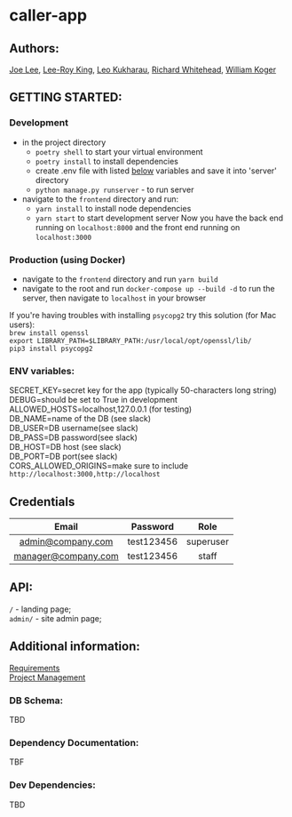 # caller-app

## Authors:
[Joe Lee](https://github.com/josephlee3454), [Lee-Roy King](https://github.com/leeroywking), [Leo Kukharau](https://github.com/LeoKuhorev), [Richard Whitehead](https://github.com/RichWhitehead), [William Koger]()


## GETTING STARTED:
### Development
- in the project directory
    - `poetry shell` to start your virtual environment
    - `poetry install` to install dependencies
    - create .env file with listed <a href="#env">below</a> variables and save it into 'server' directory
    - `python manage.py runserver` - to run server
- navigate to the `frontend` directory and run:
    - `yarn install` to install node dependencies
    - `yarn start` to start development server
Now you have the back end running on `localhost:8000` and the front end running on `localhost:3000`


### Production (using Docker)
- navigate to the `frontend` directory and run `yarn build`
- navigate to the root and run `docker-compose up --build -d` to run the server, then navigate to `localhost` in your browser

If you're having troubles with installing `psycopg2` try this solution (for Mac users):  
`brew install openssl`  
`export LIBRARY_PATH=$LIBRARY_PATH:/usr/local/opt/openssl/lib/`  
`pip3 install psycopg2`

### <a name="env"></a> ENV variables:

SECRET_KEY=secret key for the app (typically 50-characters long string)  
DEBUG=should be set to True in development  
ALLOWED_HOSTS=localhost,127.0.0.1 (for testing)  
DB_NAME=name of the DB (see slack)  
DB_USER=DB username(see slack)  
DB_PASS=DB password(see slack)  
DB_HOST=DB host (see slack)  
DB_PORT=DB port(see slack)  
CORS_ALLOWED_ORIGINS=make sure to include `http://localhost:3000,http://localhost` 


## Credentials
|        Email        |  Password  |   Role    |
| :-----------------: | :--------: | :-------: |
|  admin@company.com  | test123456 | superuser |
| manager@company.com | test123456 |   staff   |


## API:

`/` - landing page;  
`admin/` - site admin page;

## Additional information:

[Requirements](./docs/requirements.md)  
[Project Management](https://github.com/401n1-midterm/penny-pincher/projects/1)

### DB Schema:

TBD

### Dependency Documentation:

TBF

### Dev Dependencies:

TBD